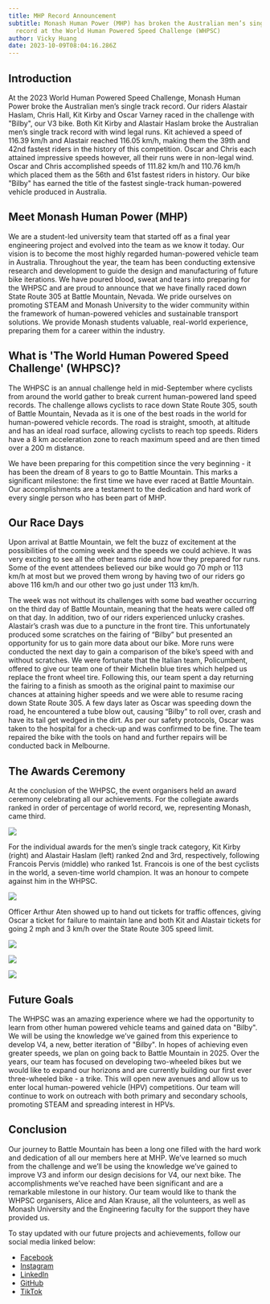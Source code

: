 ```yaml
---
title: MHP Record Announcement
subtitle: Monash Human Power (MHP) has broken the Australian men’s single track
  record at the World Human Powered Speed Challenge (WHPSC)
author: Vicky Huang
date: 2023-10-09T08:04:16.286Z
---
```

## Introduction

At the 2023 World Human Powered Speed Challenge, Monash Human Power broke the Australian men’s single track record. Our riders Alastair Haslam, Chris Hall, Kit Kirby and Oscar Varney raced in the challenge with "Bilby", our V3 bike. Both Kit Kirby and Alastair Haslam broke the Australian men’s single track record with wind legal runs.  Kit achieved a speed of 116.39 km/h and Alastair reached 116.05 km/h, making them the 39th and 42nd fastest riders in the history of this competition. Oscar and Chris each attained impressive speeds however, all their runs were in non-legal wind. Oscar and Chris accomplished speeds of 111.82 km/h and 110.76 km/h which placed them as the 56th and 61st fastest riders in history. Our bike "Bilby" has earned the title of the fastest single-track human-powered vehicle produced in Australia.

## Meet Monash Human Power (MHP)

We are a student-led university team that started off as a final year engineering project and evolved into the team as we know it today. Our vision is to become the most highly regarded human-powered vehicle team in Australia. Throughout the year, the team has been conducting extensive research and development to guide the design and manufacturing of future bike iterations. We have poured blood, sweat and tears into preparing for the WHPSC and are proud to announce that we have finally raced down State Route 305 at Battle Mountain, Nevada. We pride ourselves on promoting STEAM and Monash University to the wider community within the framework of human-powered vehicles and sustainable transport solutions. We provide Monash students valuable, real-world experience, preparing them for a career within the industry.

## What is 'The World Human Powered Speed Challenge' (WHPSC)?

The WHPSC is an annual challenge held in mid-September where cyclists from around the world gather to break current human-powered land speed records. The challenge allows cyclists to race down State Route 305, south of Battle Mountain, Nevada as it is one of the best roads in the world for human-powered vehicle records. The road is straight, smooth, at altitude and has an ideal road surface, allowing cyclists to reach top speeds. Riders have a 8 km acceleration zone to reach maximum speed and are then timed over a 200 m distance. 

We have been preparing for this competition since the very beginning - it has been the dream of 8 years to go to Battle Mountain. This marks a significant milestone: the first time we have ever raced at Battle Mountain. Our accomplishments are a testament to the dedication and hard work of every single person who has been part of MHP.

## Our Race Days

Upon arrival at Battle Mountain, we felt the buzz of excitement at the possibilities of the coming week and the speeds we could achieve. It was very exciting to see all the other teams ride and how they prepared for runs. Some of the event attendees believed our bike would go 70 mph or 113 km/h at most but we proved them wrong by having two of our riders go above 116 km/h and our other two go just under 113 km/h. 

The week was not without its challenges with some bad weather occurring on the third day of Battle Mountain, meaning that the heats were called off on that day. In addition, two of our riders experienced unlucky crashes. Alastair’s crash was due to a puncture in the front tire. This unfortunately produced some scratches on the fairing of “Bilby” but presented an opportunity for us to gain more data about our bike. More runs were conducted the next day to gain a comparison of the bike’s speed with and without scratches. We were fortunate that the Italian team, Policumbent, offered to give our team one of their Michelin blue tires which helped us replace the front wheel tire. Following this, our team spent a day returning the fairing to a finish as smooth as the original paint to maximise our chances at attaining higher speeds and we were able to resume racing down State Route 305. A few days later as Oscar was speeding down the road, he encountered a tube blow out, causing “Bilby” to roll over, crash and have its tail get wedged in the dirt. As per our safety protocols, Oscar was taken to the hospital for a check-up and was confirmed to be fine. The team repaired the bike with the tools on hand and further repairs will be conducted back in Melbourne.

## The Awards Ceremony

At the conclusion of the WHPSC, the event organisers held an award ceremony celebrating all our achievements. For the collegiate awards ranked in order of percentage of world record, we, representing Monash, came third.

![](../images/collegiate-awards.jpeg)

For the individual awards for the men’s single track category, Kit Kirby (right) and Alastair Haslam (left) ranked 2nd and 3rd, respectively, following Francois Pervis (middle) who ranked 1st. Francois is one of the best cyclists in the world, a seven-time world champion. It was an honour to compete against him in the WHPSC.

![](../images/men-s-single-track.jpeg)

Officer Arthur Aten showed up to hand out tickets for traffic offences, giving Oscar a ticket for failure to maintain lane and both Kit and Alastair tickets for going 2 mph and 3 km/h over the State Route 305 speed limit. 

![](../images/oscar-failure-to-maintain-lane.jpeg)

![](../images/kit-speeding.jpeg)

![](../images/alastair-speeding.jpeg)

## Future Goals

The WHPSC was an amazing experience where we had the opportunity to learn from other human powered vehicle teams and gained data on "Bilby". We will be using the knowledge we’ve gained from this experience to develop V4, a new, better iteration of "Bilby". In hopes of achieving even greater speeds, we plan on going back to Battle Mountain in 2025. Over the years, our team has  focused on developing two-wheeled bikes but we would like to expand our horizons and are currently building our first ever three-wheeled bike - a trike. This will open new avenues and allow us to enter local human-powered vehicle (HPV) competitions. Our team will continue to work on outreach with both primary and secondary schools, promoting STEAM and spreading interest in HPVs.

## Conclusion

Our journey to Battle Mountain has been a long one filled with the hard work and dedication of all our members here at MHP. We’ve learned so much from the challenge and we’ll be using the knowledge we’ve gained to improve V3 and inform our design decisions for V4, our next bike. The accomplishments we’ve reached have been significant and are a remarkable milestone in our history. Our team would like to thank the WHPSC organisers, Alice and Alan Krause, all the volunteers, as well as Monash University and the Engineering faculty for the support they have provided us.

To stay updated with our future projects and achievements, follow our social media linked below:

* [Facebook](https://www.facebook.com/MonashHumanPower/)
* [Instagram](https://www.instagram.com/monashhumanpower/)
* [LinkedIn](https://www.linkedin.com/company/monashhpt/)
* [GitHub](https://github.com/monash-human-power)
* [TikTok](https://www.tiktok.com/@monashhumanpower)